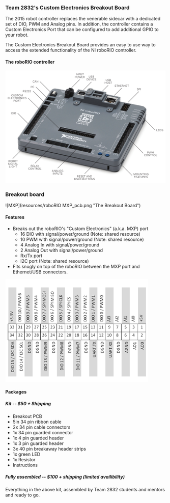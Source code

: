 ### Team 2832's Custom Electronics Breakout Board

The 2015 robot controller replaces the venerable sidecar with a dedicated set of DIO, PWM and Analog pins.  In addition, the controller contains a Custom Electronics Port that can be configured to add additional GPIO to your robot. 

The Custom Electronics Breakout Board provides an easy to use way to access the extended functionality of the NI roboRIO controller.

#### The roboRIO controller

![MXP](resources/roboRIO_anaotated.png "The roboRIO")

### Breakout board

![MXP](resources/roboRIO MXP_pcb.png "The Breakout Board")

#### Features
- Breaks out the roboRIO's "Custom Electronics" (a.k.a. MXP) port
     - 16 DIO with signal/power/ground (Note: shared resource)
     - 10 PWM with signal/power/ground (Note: shared resource)
     - 4 Analog In with signal/power/ground
     - 2 Analog Out with signal/power/ground
     - Rx/Tx port
     - I2C port (Note: shared resource)
- Fits snugly on top of the roboRIO between the MXP port and Ethernet/USB connectors.

![MXP](resources/roboRIO_pin.png "Pinout")

#### Packages

##### Kit -- $50 + Shipping

- Breakout PCB
- 5in 34 pin ribbon cable
- 2x 34 pin cable connectors
- 1x 34 pin guarded connector
- 1x 4 pin guarded header
- 1x 3 pin guarded header
- 3x 40 pin breakaway header strips
- 1x green LED
- 1x Resistor
- Instructions

##### Fully assembled -- $100 + shipping (limited availibility)

Everything in the above kit, assembled by Team 2832 students and mentors and ready to go.
